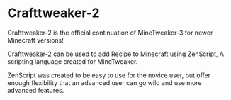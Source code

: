 # Crafttweaker-2

Crafttweaker-2 is the official continuation of MineTweaker-3 for newer Minecraft versions!

Crafttweaker-2 can be used to add Recipe to Minecraft using ZenScript, A scripting language created for MineTweaker.

ZenScript was created to be easy to use for the novice user, but offer enough flexibility that an advanced user can go wild and use more advanced features.